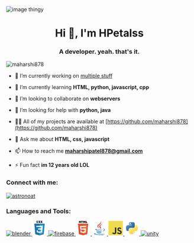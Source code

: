 <img align="center" alt="image thingy" width="1000" src="https://i.postimg.cc/WzHSzRHB/hpatel1210.png">
<h1 align="center">Hi 👋, I'm HPetalss</h1>
<h3 align="center">A developer. yeah. that's it.</h3>

<p align="left"> <img src="https://komarev.com/ghpvc/?username=maharshi878&label=Profile%20views&color=0e75b6&style=flat" alt="maharshi878" /> </p>

- 🔭 I’m currently working on [multiple stuff](https://github.com/maharshi878)

- 🌱 I’m currently learning **HTML, python, javascript, cpp**

- 👯 I’m looking to collaborate on **webservers**

- 🤝 I’m looking for help with **python, java**

- 👨‍💻 All of my projects are available at [https://github.com/maharshi878](https://github.com/maharshi878)

- 💬 Ask me about **HTML, css, javascript**

- 📫 How to reach me **maharshipatel878@gmail.com**

- ⚡ Fun fact **im 12 years old LOL**

<h3 align="left">Connect with me:</h3>
<p align="left">
<a href="https://www.twitter.com/maharshi_878" target="blank"><img align="center" src="https://raw.githubusercontent.com/rahuldkjain/github-profile-readme-generator/master/src/images/icons/Social/twitter.svg" alt="astronoat" height="30" width="40" /></a>
</p>

<h3 align="left">Languages and Tools:</h3>
<p align="left"> <a href="https://www.blender.org/" target="_blank" rel="noreferrer"> <img src="https://download.blender.org/branding/community/blender_community_badge_white.svg" alt="blender" width="40" height="40"/> </a> <a href="https://www.w3schools.com/css/" target="_blank" rel="noreferrer"> <img src="https://raw.githubusercontent.com/devicons/devicon/master/icons/css3/css3-original-wordmark.svg" alt="css3" width="40" height="40"/> </a> <a href="https://firebase.google.com/" target="_blank" rel="noreferrer"> <img src="https://www.vectorlogo.zone/logos/firebase/firebase-icon.svg" alt="firebase" width="40" height="40"/> </a> <a href="https://www.w3.org/html/" target="_blank" rel="noreferrer"> <img src="https://raw.githubusercontent.com/devicons/devicon/master/icons/html5/html5-original-wordmark.svg" alt="html5" width="40" height="40"/> </a> <a href="https://www.java.com" target="_blank" rel="noreferrer"> <img src="https://raw.githubusercontent.com/devicons/devicon/master/icons/java/java-original.svg" alt="java" width="40" height="40"/> </a> <a href="https://developer.mozilla.org/en-US/docs/Web/JavaScript" target="_blank" rel="noreferrer"> <img src="https://raw.githubusercontent.com/devicons/devicon/master/icons/javascript/javascript-original.svg" alt="javascript" width="40" height="40"/> </a> <a href="https://www.python.org" target="_blank" rel="noreferrer"> <img src="https://raw.githubusercontent.com/devicons/devicon/master/icons/python/python-original.svg" alt="python" width="40" height="40"/> </a> <a href="https://unity.com/" target="_blank" rel="noreferrer"> <img src="https://www.vectorlogo.zone/logos/unity3d/unity3d-icon.svg" alt="unity" width="40" height="40"/> </a> </p>
